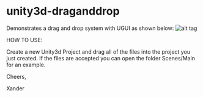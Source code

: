 # unity3d-draganddrop
Demonstrates a drag and drop system with UGUI as shown below:
![alt tag](https://cloud.githubusercontent.com/assets/9315769/19311991/db7849c2-9090-11e6-980f-8a1b28ab0fcb.gif)

HOW TO USE:

Create a new Unity3d Project and drag all of the files into the project you just created.
If the files are accepted you can open the folder Scenes/Main for an example.

Cheers,

Xander
